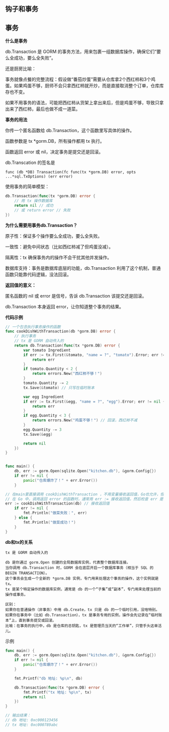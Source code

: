 ## 钩子和事务

## 事务

__什么是事务__

db.Transaction 是 GORM 的事务方法，用来包裹一组数据库操作，确保它们“要么全成功，要么全失败”。

还是厨房比喻：

事务就像点餐的完整流程：假设做“番茄炒蛋”需要从仓库拿2个西红柿和3个鸡蛋。如果鸡蛋不够，厨师不会只拿西红柿就开炒，而是直接取消整个订单，仓库库存也不变。

如果不用事务的语法，可能把西红柿从货架上拿出来后，但是鸡蛋不够，导致只拿出来了西红柿，最后也做不成一道菜。

**事务的用法**

你传一个匿名函数给 db.Transaction，这个函数里写具体的操作。

函数参数是 tx *gorm.DB，所有操作都用 tx 执行。

函数返回 error 或 nil，决定事务是提交还是回滚。

db.Transcation 的签名是

    func (db *DB) Transaction(fc func(tx *gorm.DB) error, opts ...*sql.TxOptions) (err error)

使用事务的简单模型：
```go
db.Transaction(func(tx *gorm.DB) error {
    // 用 tx 操作数据库
    return nil // 成功
    // 或 return error // 失败
})
```

**为什么需要用事务db.Transaction？**

原子性：保证多个操作要么全成功，要么全失败。

一致性：避免中间状态（比如西红柿减了但鸡蛋没减）。

隔离性：tx 确保事务内的操作不会干扰其他并发操作。

数据库支持：事务是数据库底层的功能，db.Transaction 利用了这个机制，普通函数只能靠代码逻辑，没法回滚。

__返回值的意义：__

匿名函数的 nil 或 error 是信号，告诉 db.Transaction 该提交还是回滚。

db.Transaction 本身返回 error，让你知道整个事务的结果。

**代码示例**

```go
// 一个包含执行事务操作的函数
func cookDishWithTransaction(db *gorm.DB) error {
    // 执行事务
    // tx 是 GORM 自动传入的
    return db.Transaction(func(tx *gorm.DB) error {
        var tomato Ingredient
        if err := tx.First(&tomato, "name = ?", "tomato").Error; err != nil {
            return err
        }
        if tomato.Quantity < 2 {
            return errors.New("西红柿不够！")
        }
        tomato.Quantity -= 2
        tx.Save(&tomato) // 只写在临时账本

        var egg Ingredient
        if err := tx.First(&egg, "name = ?", "egg").Error; err != nil {
            return err
        }
        if egg.Quantity < 3 {
            return errors.New("鸡蛋不够！") // 回滚，西红柿不减
        }
        egg.Quantity -= 3
        tx.Save(&egg)

        return nil
    })
}


func main() {
    db, err := gorm.Open(sqlite.Open("kitchen.db"), &gorm.Config{})
    if err != nil {
        panic("仓库爆炸了！" + err.Error())
    }

// 在main里直接调用 cookDishWithTransaction ，不用变量接收返回值，Go也允许，但是不推荐这样做，不符合 Go 的最佳实践。
// 在 Go 中，调用返回 error 的函数时，通常用 err := 接收返回值，然后检查 err 是否为 nil，以决定后续逻辑。
err := cookDishWithTransaction(db) // 接收返回值
    if err != nil {
        fmt.Println("做菜失败：", err)
    } else {
        fmt.Println("做菜成功！")
    }
}
```

**db和tx的关系**
```
tx 是 GORM 自动传入的

db 是你通过 gorm.Open 创建的全局数据库实例，代表整个数据库连接。
当你调用 db.Transaction 时，GORM 会在底层开启一个数据库事务（相当于 SQL 的 BEGIN TRANSACTION）。
这个事务会生成一个全新的 *gorm.DB 实例，专门用来处理这个事务的操作，这个实例就是 tx。
tx 是某个特定操作的数据库实例，通常是 db 的一个“子集”或“副本”，专门用来处理当前的操作或事务。

区别：
如果你在普通操作（非事务）中用 db.Create，tx 只是 db 的一个临时引用，没啥特别。
如果你在事务中（比如 db.Transaction），tx 是事务专用的实例，操作会先记录在“临时账本”上，直到事务提交或回滚。
比喻：在事务的执行中，db 是仓库的总钥匙，tx 是管理员当天的“工作单”，只管手头这单活儿。
```

示例
```go
func main() {
    db, err := gorm.Open(sqlite.Open("kitchen.db"), &gorm.Config{})
    if err != nil {
        panic("仓库爆炸了！" + err.Error())
    }

    fmt.Printf("db 地址: %p\n", db)

    db.Transaction(func(tx *gorm.DB) error {
        fmt.Printf("tx 地址: %p\n", tx)
        return nil
    })
}

// 输出结果：
// db 地址: 0xc000123456
// tx 地址: 0xc000789abc
```
